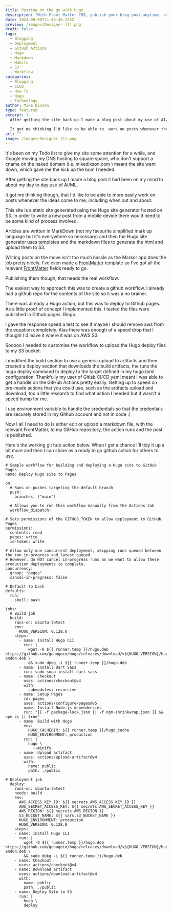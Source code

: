 ```yaml
---
title: Posting on the go with Hugo
description: "With Front Matter CMS, publish your blog post anytime, anywhere! Learn how to write and deploy blog posts with ease using Github Actions and Hugo. Let your ideas flow while on the move. Check out the step-by-step guide. #blogging #Hugo #GithubActions"
date: 2024-09-08T11:46:45.255Z
preview: /images/Designer (1).png
draft: false
tags:
  - Blogging
  - Deployment
  - GitHub Actions
  - Hugo
  - Markdown
  - Mobile
  - S3
  - Workflow
categories:
  - Blogging
  - CICD
  - How To
  - Hugo
  - Technology
author: Mike Dixson
type: featured
excerpt: |-
  After getting the site back up I made a blog post about my use of AI/ML. 

  It got me thinking I'd like to be able to  work on posts whenever the ideas come to me, including when out and about.
url: ""
image: /images/Designer (1).png
---
```

It's been on my Todo list to give my site some attention for a while, and Google moving my DNS hosting to square space, who don't support a cname on the naked domain (i.e. mikedixson.com ) meant the site went down, which gave me the kick up the bum I needed. 

After getting the site back up I made a blog post it had been on my mind to about my day to day use of AI/ML. 

It got me thinking though, that I'd like to be able to more easily work on posts whenever the ideas come to me, including when out and about. 

This site is a static site generated using the Hugo site generator hosted on S3. In order to write a new post from a mobile device there would need to be some kind of process involved. 

Articles are written in MarkDown (not my favourite simplified mark up language but it's everywhere so necessary) and then the Hugo site generator uses templates and the markdown files to generate the html and upload them to S3. 

Writing posts on the move isn't too much hassle as the Markor app does the job pretty nicely. I've even made a [FrontMatter](https://www.markdowntoolbox.com/blog/common-front-matter/) template so I've got all the relevant [FrontMatter](https://www.markdowntoolbox.com/blog/common-front-matter/) fields ready to go.

Publishing them though, that needs the real workflow.

The easiest way to approach this was to create a github workflow. I already had a github repo for the contents of the site so it was a no brainer.

There was already a Hugo action, but this was to deploy to Github pages. As a little proof of concept I implemented this. I tested the files were published in Github pages. Bingo.

I gave the response speed a test to see if maybe I should remove aws from the equation completely.
Alas there was enough of a speed drop that I thought I'd leave it where it was on AWS S3.

Sooooo I needed to customise the workflow to upload the Hugo deploy files to my S3 bucket.

I modified the build section to use a generic upload to artifacts and then created a deploy section that downloads the build artifacts, the runs the hugo deploy command to deploy to the target defined in my hugo.toml configuration.
Thankfully my user of Gitlab CI/CD yaml meant I was able to get a handle on the GitHub Actions pretty easily. Getting up to speed on pre-made actions that you could use, such as the artifacts upload and download, too a little research to find what action I needed but it wasn't a speed bump for me.

I use environment variable to handle the credentials so that the credentials are securely stored in my Github account and not in code :) 

Now I all I need to do is either edit or upload a markdown file, with the relevant FrontMatter, to my GitHub repository, the action runs and the post is published.

Here's the working git hub action below.
When I get a chance I'll tidy it up a bit more and then I can share as a ready to go github action for others to use.

```
# Sample workflow for building and deploying a Hugo site to GitHub Pages
name: Deploy Hugo site to Pages

on:
  # Runs on pushes targeting the default branch
  push:
    branches: ["main"]

  # Allows you to run this workflow manually from the Actions tab
  workflow_dispatch:

# Sets permissions of the GITHUB_TOKEN to allow deployment to GitHub Pages
permissions:
  contents: read
  pages: write
  id-token: write

# Allow only one concurrent deployment, skipping runs queued between the run in-progress and latest queued.
# However, do NOT cancel in-progress runs as we want to allow these production deployments to complete.
concurrency:
  group: "pages"
  cancel-in-progress: false

# Default to bash
defaults:
  run:
    shell: bash

jobs:
  # Build job
  build:
    runs-on: ubuntu-latest
    env:
      HUGO_VERSION: 0.128.0
    steps:
      - name: Install Hugo CLI
        run: |
          wget -O ${{ runner.temp }}/hugo.deb https://github.com/gohugoio/hugo/releases/download/v${HUGO_VERSION}/hugo_extended_${HUGO_VERSION}_linux-amd64.deb \
          && sudo dpkg -i ${{ runner.temp }}/hugo.deb
      - name: Install Dart Sass
        run: sudo snap install dart-sass
      - name: Checkout
        uses: actions/checkout@v4
        with:
          submodules: recursive
      - name: Setup Pages
        id: pages
        uses: actions/configure-pages@v5
      - name: Install Node.js dependencies
        run: "[[ -f package-lock.json || -f npm-shrinkwrap.json ]] && npm ci || true"
      - name: Build with Hugo
        env:
          HUGO_CACHEDIR: ${{ runner.temp }}/hugo_cache
          HUGO_ENVIRONMENT: production
        run: |
          hugo \
            --minify
      - name: Upload artifact
        uses: actions/upload-artifact@v4
        with:
          name: public
          path: ./public
          
# Deployment job
  deploy:
    runs-on: ubuntu-latest
    needs: build
    env:
      AWS_ACCESS_KEY_ID: ${{ secrets.AWS_ACCESS_KEY_ID }}
      AWS_SECRET_ACCESS_KEY: ${{ secrets.AWS_SECRET_ACCESS_KEY }}
      AWS_REGION: ${{ secrets.AWS_REGION }}
      S3_BUCKET_NAME: ${{ vars.S3_BUCKET_NAME }}
      HUGO_ENVIRONMENT: production
      HUGO_VERSION: 0.128.0
    steps:
    - name: Install Hugo CLI
      run: |
        wget -O ${{ runner.temp }}/hugo.deb https://github.com/gohugoio/hugo/releases/download/v${HUGO_VERSION}/hugo_extended_${HUGO_VERSION}_linux-amd64.deb \
        && sudo dpkg -i ${{ runner.temp }}/hugo.deb
    - name: Checkout
      uses: actions/checkout@v4
    - name: Download artifact
      uses: actions/download-artifact@v4
      with:
        name: public
        path: ./public
    - name: Deploy Site to S3
      run: |
        hugo \
        deploy
  ```
  
